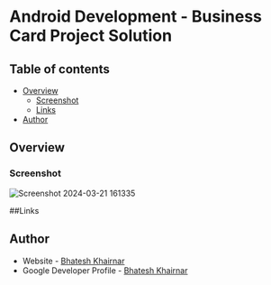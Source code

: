 # Android Development - Business Card Project Solution

## Table of contents

- [Overview](#overview)
  - [Screenshot](#screenshot)
  - [Links](#links)
- [Author](#author)

## Overview

### Screenshot

![Screenshot 2024-03-21 161335](https://github.com/BhateshKhairnar/Bussiness-Card/assets/111328681/5fc73da0-e03c-4e2b-9f77-d3b871756b1d)

##Links

## Author

- Website - [Bhatesh Khairnar](https://www.your-site.com)
- Google Developer Profile - [Bhatesh Khairnar](https://developers.google.com/profile/u/100513563361969835336?utm_source=developer.android.com)
